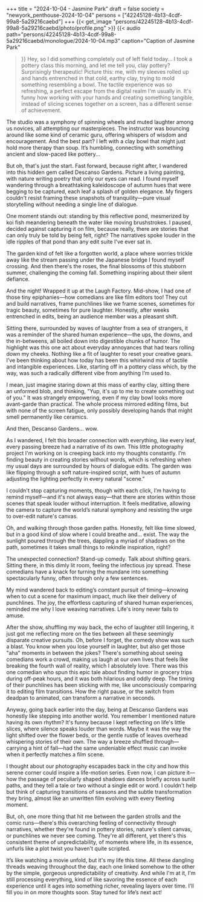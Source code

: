 +++
title = "2024-10-04 - Jasmine Park"
draft = false
society = "newyork_penthouse-2024-10-04"
persons = ["42245128-4b13-4cdf-99a8-5a29216caebd"]
+++
{{< get_image "persons/42245128-4b13-4cdf-99a8-5a29216caebd/photo/profile.png" >}}
{{< audio
    path="persons/42245128-4b13-4cdf-99a8-5a29216caebd/monologue/2024-10-04.mp3" 
    caption="Caption of Jasmine Park"
>}}
Hey, so I did something completely out of left field today...
I took a pottery class this morning, and let me tell you, clay pottery? Surprisingly therapeutic! Picture this: me, with my sleeves rolled up and hands entrenched in that cold, earthy clay, trying to mold something resembling a bowl. The tactile experience was so refreshing, a perfect escape from the digital realm I'm usually in. It's funny how working with your hands and creating something tangible, instead of slicing scenes together on a screen, has a different sense of achievement. 

The studio was a symphony of spinning wheels and muted laughter among us novices, all attempting our masterpieces. The instructor was bouncing around like some kind of ceramic guru, offering whispers of wisdom and encouragement. And the best part? I left with a clay bowl that might just hold more therapy than soup. It’s humbling, connecting with something ancient and slow-paced like pottery...

But oh, that's just the start. Fast forward, because right after, I wandered into this hidden gem called Descanso Gardens. Picture a living painting, with nature writing poetry that only our eyes can read. I found myself wandering through a breathtaking kaleidoscope of autumn hues that were begging to be captured, each leaf a splash of golden elegance. My fingers couldn't resist framing these snapshots of tranquility—pure visual storytelling without needing a single line of dialogue. 

One moment stands out: standing by this reflective pond, mesmerized by koi fish meandering beneath the water like moving brushstrokes. I paused, decided against capturing it on film, because really, there are stories that can only truly be told by being felt, right? The narratives spoke louder in the idle ripples of that pond than any edit suite I've ever sat in.

The garden kind of felt like a forgotten world, a place where worries trickle away like the stream passing under the Japanese bridge I found myself crossing. And then there's the roses, the final blossoms of this stubborn summer, challenging the coming fall. Something inspiring about their silent defiance.

And the night! Wrapped it up at the Laugh Factory. Mid-show, I had one of those tiny epiphanies—how comedians are like film editors too! They cut and build narratives, frame punchlines like we frame scenes, sometimes for tragic beauty, sometimes for pure laughter. Honestly, after weeks entrenched in edits, being an audience member was a pleasant shift.

Sitting there, surrounded by waves of laughter from a sea of strangers, it was a reminder of the shared human experience—the ups, the downs, and the in-betweens, all boiled down into digestible chunks of humor. The highlight was this one act about everyday annoyances that had tears rolling down my cheeks. Nothing like a fit of laughter to reset your creative gears.
I’ve been thinking about how today has been this whirlwind mix of tactile and intangible experiences. Like, starting off in a pottery class which, by the way, was such a radically different vibe from anything I’m used to.

I mean, just imagine staring down at this mass of earthy clay, sitting there an unformed blob, and thinking, "Yup, it's up to me to create something out of you." It was strangely empowering, even if my clay bowl looks more avant-garde than practical. The whole process mirrored editing films, but with none of the screen fatigue, only possibly developing hands that might smell permanently like ceramics.

And then, Descanso Gardens... wow. 

As I wandered, I felt this broader connection with everything, like every leaf, every passing breeze had a narrative of its own. This little photography project I'm working on is creeping back into my thoughts constantly. I’m finding beauty in creating stories without words, which is refreshing when my usual days are surrounded by hours of dialogue edits. The garden was like flipping through a soft nature-inspired script, with hues of autumn adjusting the lighting perfectly in every natural "scene." 

I couldn't stop capturing moments, though with each click, I’m having to remind myself—and it's not always easy—that there are stories within those scenes that speak louder without interruption. It feels meditative, allowing the camera to capture the world’s natural symphony and resisting the urge to over-edit nature's canvas.

Oh, and walking through those garden paths. Honestly, felt like time slowed, but in a good kind of slow where I could breathe and... exist. The way the sunlight poured through the trees, dappling a myriad of shadows on the path, sometimes it takes small things to rekindle inspiration, right?

The unexpected connection? Stand-up comedy. Talk about shifting gears. Sitting there, in this dimly lit room, feeling the infectious joy spread. These comedians have a knack for turning the mundane into something spectacularly funny, often through only a few sentences.

My mind wandered back to editing’s constant pursuit of timing—knowing when to cut a scene for maximum impact, much like their delivery of punchlines. The joy, the effortless capturing of shared human experiences, reminded me why I love weaving narratives. Life's irony never fails to amuse.

After the show, shuffling my way back, the echo of laughter still lingering, it just got me reflecting more on the ties between all these seemingly disparate creative pursuits.
Oh, before I forget, the comedy show was such a blast. You know when you lose yourself in laughter, but also get those "aha" moments in between the jokes? There's something about seeing comedians work a crowd, making us laugh at our own lives that feels like breaking the fourth wall of reality, which I absolutely love. There was this one comedian who spun this epic tale about finding humor in grocery trips during off-peak hours, and it was both hilarious and oddly deep. The timing of their punchlines has been sticking with me, like unconsciously comparing it to editing film transitions. How the right pause, or the switch from deadpan to animated, can transform a narrative in seconds. 

Anyway, going back earlier into the day, being at Descanso Gardens was honestly like stepping into another world. You remember I mentioned nature having its own rhythm? It's funny because I kept reflecting on life's little slices, where silence speaks louder than words. Maybe it was the way the light shifted over the flower beds, or the gentle rustle of leaves overhead whispering stories of their own. The way a breeze shuffled through—carrying a hint of fall—had the same undeniable effect music can invoke when it perfectly matches a film scene.

I thought about our photography escapades back in the city and how this serene corner could inspire a life-motion series. Even now, I can picture it—how the passage of peculiarly shaped shadows dances briefly across sunlit paths, and they tell a tale or two without a single edit or word. I couldn't help but think of capturing transitions of seasons and the subtle transformation they bring, almost like an unwritten film evolving with every fleeting moment.

But, oh, one more thing that hit me between the garden strolls and the comic runs—there's this overarching feeling of connectivity through narratives, whether they're found in pottery stories, nature's silent canvas, or punchlines we never see coming. They're all different, yet there's this consistent theme of unpredictability, of moments where life, in its essence, unfurls like a plot twist you haven't quite scripted.

It’s like watching a movie unfold, but it's my life this time. All these dangling threads weaving throughout the day, each one linked somehow to the other by the simple, gorgeous unpredictability of creativity. And while I'm at it, I'm still processing everything, kind of like savoring the essence of each experience until it ages into something richer, revealing layers over time.
I'll fill you in on more thoughts soon. Stay tuned for life’s next act!
